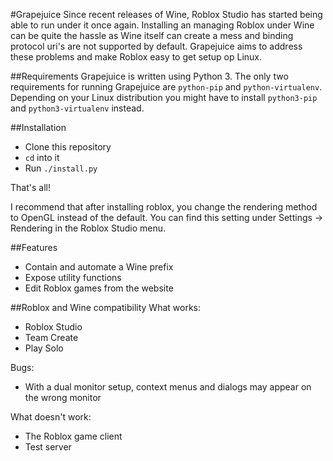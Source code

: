 #Grapejuice
Since recent releases of Wine, Roblox Studio has started being able to run under it once again.
Installing an managing Roblox under Wine can be quite the hassle as Wine itself can create a mess and binding protocol
uri's are not supported by default. Grapejuice aims to address these problems and make Roblox easy to get setup op Linux.

##Requirements
Grapejuice is written using Python 3. The only two requirements for running Grapejuice are `python-pip`
and `python-virtualenv`. Depending on your Linux distribution you might have to install `python3-pip` and
`python3-virtualenv` instead.

##Installation
- Clone this repository
- `cd` into it
- Run `./install.py`

That's all!

I recommend that after installing roblox, you change the rendering method to OpenGL instead of the default. You can find
this setting under Settings -> Rendering in the Roblox Studio menu.

##Features
- Contain and automate a Wine prefix
- Expose utility functions
- Edit Roblox games from the website

##Roblox and Wine compatibility
What works:
- Roblox Studio
- Team Create
- Play Solo

Bugs:
- With a dual monitor setup, context menus and dialogs may appear on the wrong monitor

What doesn't work:
- The Roblox game client
- Test server
